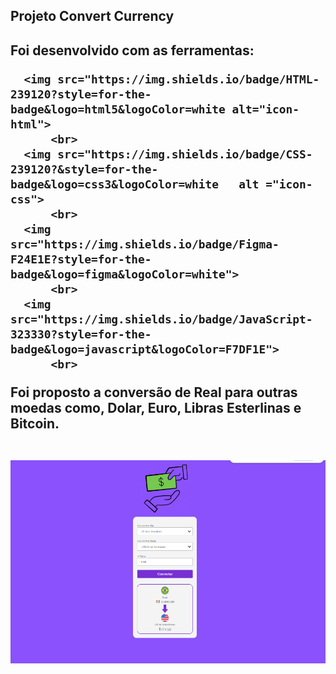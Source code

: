 <h2>Projeto Convert Currency<h2>
  
<p>Foi desenvolvido com as ferramentas:
  
      <img src="https://img.shields.io/badge/HTML-239120?style=for-the-badge&logo=html5&logoColor=white alt="icon-html">
          <br>
      <img src="https://img.shields.io/badge/CSS-239120?&style=for-the-badge&logo=css3&logoColor=white   alt ="icon-css">
          <br>
      <img src="https://img.shields.io/badge/Figma-F24E1E?style=for-the-badge&logo=figma&logoColor=white">
          <br>
      <img src="https://img.shields.io/badge/JavaScript-323330?style=for-the-badge&logo=javascript&logoColor=F7DF1E">
          <br>
  
Foi proposto a conversão de Real para outras moedas como, Dolar, Euro, Libras Esterlinas e Bitcoin.
<br>
<br>

<img src= "https://github.com/EvertonM-hub/Primeiro-projeto-JS/blob/main/assets/2025-03-05.png?raw=true">


